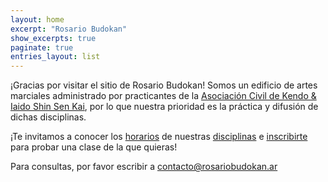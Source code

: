 ```yaml
---
layout: home
excerpt: "Rosario Budokan"
show_excerpts: true
paginate: true
entries_layout: list
---
```


¡Gracias por visitar el sitio de Rosario Budokan! Somos un edificio de artes marciales administrado por practicantes de la [Asociación Civil de Kendo & Iaido Shin Sen Kai](https://shinsenkai.org), por lo que nuestra prioridad es la práctica y difusión de dichas disciplinas.

¡Te invitamos a conocer los [horarios](/horarios) de nuestras [disciplinas](/disciplinas) e [inscribirte](/inscripcion) para probar una clase de la que quieras!

Para consultas, por favor escribir a [contacto@rosariobudokan.ar](mailto:contacto@rosariobudokan.ar)
